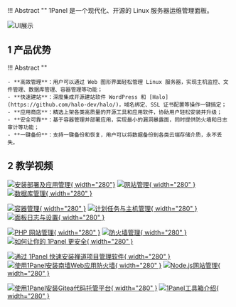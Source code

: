 
!!! Abstract ""
    1Panel 是一个现代化、开源的 Linux 服务器运维管理面板。

![UI展示](https://resource.fit2cloud.com/1panel/img/overview.png)

## 1 产品优势

!!! Abstract ""

	- **高效管理**：用户可以通过 Web 图形界面轻松管理 Linux 服务器，实现主机监控、文件管理、数据库管理、容器管理等功能；
	- **快速建站**：深度集成开源建站软件 WordPress 和 [Halo](https://github.com/halo-dev/halo/)，域名绑定、SSL 证书配置等操作一键搞定；
	- **应用商店**：精选上架各类高质量的开源工具和应用软件，协助用户轻松安装并升级；
	- **安全可靠**：基于容器管理并部署应用，实现最小的漏洞暴露面，同时提供防火墙和日志审计等功能；
	- **一键备份**：支持一键备份和恢复，用户可以将数据备份到各类云端存储介质，永不丢失。

## 2 教学视频

[![安装部署及应用管理](./img/video/安装部署及应用管理.jpg){ width="280"}](https://www.bilibili.com/video/BV1rY411z78k/)
[![网站管理](./img/video/网站管理.jpg){ width="280" }](https://www.bilibili.com/video/BV1AP411Z7oK/)
[![数据库管理](./img/video/数据库管理.jpg){ width="280" }](https://www.bilibili.com/video/BV1fP411o7vY/)

[![容器管理](./img/video/容器管理.jpg){ width="280" }](https://www.bilibili.com/video/BV1hL411o7ck/)
[![计划任务与主机管理](./img/video/计划任务与主机管理.jpg){ width="280" }](https://www.bilibili.com/video/BV1FY4y1R7p5/)
[![面板日志与设置](./img/video/面板日志与设置.jpg){ width="280" }](https://www.bilibili.com/video/BV1uX4y1f7T2/)

[![PHP 网站管理](./img/video/PHP-网站管理.jpg){ width="280" }](https://www.bilibili.com/video/BV1Um4y1m7XQ/)
[![防火墙管理](./img/video/防火墙管理.jpg){ width="280" }](https://www.bilibili.com/video/BV14V4y1Z733/)
[![如何让你的 1Panel 更安全](./img/video/安全实践.jpg){ width="280" }](https://www.bilibili.com/video/BV1ih411c7U3/)

[![通过 1Panel 快速安装禅道项目管理软件](./img/video/禅道.jpg){ width="280" }](https://www.bilibili.com/video/BV1RP411k7s7/)
[![使用1Panel安装南墙Web应用防火墙](./img/video/南墙.jpg){ width="280" }](https://www.bilibili.com/video/BV1sm4y157aQ/)
[![Node.js网站管理](./img/video/Nodejs.jpg){ width="280" }](https://www.bilibili.com/video/BV1uc411R7NS/)

[![使用1Panel安装Gitea代码托管平台](./img/video/Gitea.jpg){ width="280" }](https://www.bilibili.com/video/BV1Ki4y1h7bL/)
[![1Panel工具箱介绍](./img/video/工具箱.jpg){ width="280" }](https://www.bilibili.com/video/BV1NQ4y1g7oi/)
